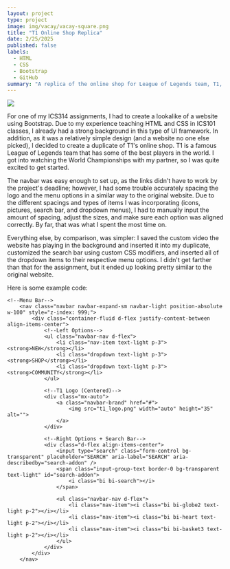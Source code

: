 ```yaml
---
layout: project
type: project
image: img/vacay/vacay-square.png
title: "T1 Online Shop Replica"
date: 2/25/2025
published: false
labels:
  - HTML
  - CSS
  - Bootstrap
  - GitHub
summary: "A replica of the online shop for League of Legends team, T1, for my ICS314 class."
---
```


<img class="img-fluid" src="../img/vacay/vacay-home-page.png">

For one of my ICS314 assignments, I had to create a lookalike of a website using Bootstrap. Due to my experience teaching HTML and CSS in ICS101 classes, I already had a strong background in this type of UI framework. In addition, as it was a relatively simple design (and a website no one else picked), I decided to create a duplicate of T1's online shop. T1 is a famous League of Legends team that has some of the best players in the world. I got into watching the World Championships with my partner, so I was quite excited to get started.

The navbar was easy enough to set up, as the links didn't have to work by the project's deadline; however, I had some trouble accurately spacing the logo and the menu options in a similar way to the original website. Due to the different spacings and types of items I was incorporating (icons, pictures, search bar, and dropdown menus), I had to manually input the amount of spacing, adjust the sizes, and make sure each option was aligned correctly. By far, that was what I spent the most time on.

Everything else, by comparison, was simpler: I saved the custom video the website has playing in the background and inserted it into my duplicate, customized the search bar using custom CSS modifiers, and inserted all of the dropdown items to their respective menu options. I didn't get farther than that for the assignment, but it ended up looking pretty similar to the original website.

Here is some example code:

```
<!--Menu Bar-->
    <nav class="navbar navbar-expand-sm navbar-light position-absolute w-100" style="z-index: 999;">
        <div class="container-fluid d-flex justify-content-between align-items-center">
            <!--Left Options-->
            <ul class="navbar-nav d-flex">
                <li class="nav-item text-light p-3"><strong>NEW</strong></li>
                <li class="dropdown text-light p-3"><strong>SHOP</strong></li>
                <li class="dropdown text-light p-3"><strong>COMMUNITY</strong></li>
            </ul>
    
            <!--T1 Logo (Centered)-->
            <div class="mx-auto">
                <a class="navbar-brand" href="#">
                    <img src="t1_logo.png" width="auto" height="35" alt="">
                </a>
            </div>
    
            <!--Right Options + Search Bar-->
            <div class="d-flex align-items-center">
                <input type="search" class="form-control bg-transparent" placeholder="SEARCH" aria-label="SEARCH" aria-describedby="search-addon" />
                <span class="input-group-text border-0 bg-transparent text-light" id="search-addon">
                    <i class="bi bi-search"></i>
                </span>
    
                <ul class="navbar-nav d-flex">
                    <li class="nav-item"><i class="bi bi-globe2 text-light p-2"></i></li>
                    <li class="nav-item"><i class="bi bi-heart text-light p-2"></i></li>
                    <li class="nav-item"><i class="bi bi-basket3 text-light p-2"></i></li>
                </ul>
            </div>
        </div>
    </nav>
```
